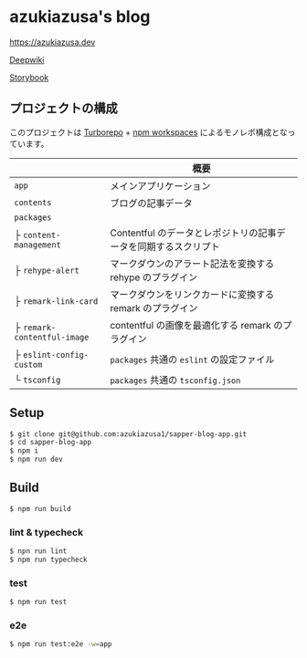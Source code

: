 # azukiazusa's blog

https://azukiazusa.dev

[Deepwiki](https://deepwiki.com/azukiazusa1/sapper-blog-app)

[Storybook](https://azukiazusa1.github.io/sapper-blog-app/)

## プロジェクトの構成

このプロジェクトは [Turborepo](https://turborepo.org/) + [npm workspaces](https://docs.npmjs.com/cli/v9/using-npm/workspaces/) によるモノレポ構成となっています。

|                          | 概要                                         |
| ------------------------ | -------------------------------------------- |
| `app`                    | メインアプリケーション                                             |
| `contents`               | ブログの記事データ |
| `packages`               |                                              |
| ├ `content-management`               | Contentful のデータとレポジトリの記事データを同期するスクリプト |
| ├ `rehype-alert`| マークダウンのアラート記法を変換する rehype のプラグイン |
| ├ `remark-link-card`| マークダウンをリンクカードに変換する remark のプラグイン |
| ├ `remark-contentful-image` | contentful の画像を最適化する remark のプラグイン |
| ├ `eslint-config-custom` | `packages` 共通の `eslint` の設定ファイル                      |
| └ `tsconfig`             | `packages` 共通の `tsconfig.json`                              |

## Setup

```sh
$ git clone git@github.com:azukiazusa1/sapper-blog-app.git
$ cd sapper-blog-app
$ npm i
$ npm run dev
```

## Build

```sh
$ npm run build
```

### lint & typecheck

```sh
$ npn run lint
$ npm run typecheck
```

### test

```sh
$ npm run test
```

### e2e

```sh
$ npm run test:e2e -w=app
```

